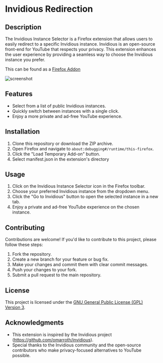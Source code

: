 # Invidious Redirection

## Description

The Invidious Instance Selector is a Firefox extension that allows users to easily redirect to a specific Invidious instance. Invidious is an open-source front-end for YouTube that respects your privacy. This extension enhances the user experience by providing a seamless way to choose the Invidious instance you prefer.

This can be found as a [Firefox Addon](https://addons.mozilla.org/en-US/firefox/addon/invidious-redirection/) 

![screenshot](./docs//demo.gif)

## Features

- Select from a list of public Invidious instances.
- Quickly switch between instances with a single click.
- Enjoy a more private and ad-free YouTube experience.

## Installation

1. Clone this repository or download the ZIP archive.
2. Open Firefox and navigate to `about:debugging#/runtime/this-firefox`.
3. Click the "Load Temporary Add-on" button.
4. Select manifest.json in the extension's directory

## Usage

1. Click on the Invidious Instance Selector icon in the Firefox toolbar.
2. Choose your preferred Invidious instance from the dropdown menu.
3. Click the "Go to Invidious" button to open the selected instance in a new tab.
4. Enjoy a private and ad-free YouTube experience on the chosen instance.

## Contributing

Contributions are welcome! If you'd like to contribute to this project, please follow these steps:

1. Fork the repository.
2. Create a new branch for your feature or bug fix.
3. Make your changes and commit them with clear commit messages.
4. Push your changes to your fork.
5. Submit a pull request to the main repository.

## License

This project is licensed under the [GNU General Public License (GPL) Version 3](LICENSE.txt).

## Acknowledgments

- This extension is inspired by the Invidious project (https://github.com/omarroth/invidious).
- Special thanks to the Invidious community and the open-source contributors who make privacy-focused alternatives to YouTube possible.

